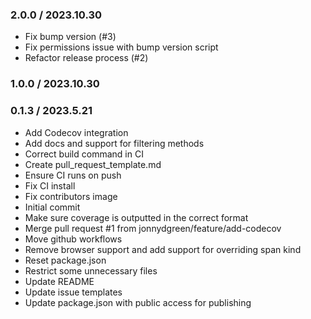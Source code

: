 ### 2.0.0 / 2023.10.30

- Fix bump version (#3)
- Fix permissions issue with bump version script
- Refactor release process (#2)

### 1.0.0 / 2023.10.30

<!-- TODO: this will be the legacy app -->

### 0.1.3 / 2023.5.21

- Add Codecov integration
- Add docs and support for filtering methods
- Correct build command in CI
- Create pull_request_template.md
- Ensure CI runs on push
- Fix CI install
- Fix contributors image
- Initial commit
- Make sure coverage is outputted in the correct format
- Merge pull request #1 from jonnydgreen/feature/add-codecov
- Move github workflows
- Remove browser support and add support for overriding span kind
- Reset package.json
- Restrict some unnecessary files
- Update README
- Update issue templates
- Update package.json with public access for publishing
